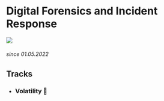 # Digital Forensics and Incident Response
![](http://pixelartmaker-data-78746291193.nyc3.digitaloceanspaces.com/image/8d6f864fb9de925.png)
###### since 01.05.2022

## Tracks

* ### Volatility :feet:
